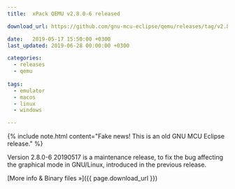 ```yaml
---
title:  xPack QEMU v2.8.0-6 released

download_url: https://github.com/gnu-mcu-eclipse/qemu/releases/tag/v2.8.0-6-20190517/

date:   2019-05-17 15:50:00 +0300
last_updated: 2019-06-28 00:00:00 +0300

categories:
  - releases
  - qemu
  
tags:
  - emulator
  - macos
  - linux
  - windows

---
```


{% include note.html content="Fake news! This is an old GNU MCU Eclipse release." %}

Version 2.8.0-6 20190517 is a maintenance release, to fix the bug 
affecting the graphical mode in GNU/Linux, introduced in the previous release.

[More info & Binary files »]({{ page.download_url }})